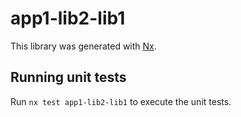 # app1-lib2-lib1

This library was generated with [Nx](https://nx.dev).

## Running unit tests

Run `nx test app1-lib2-lib1` to execute the unit tests.
